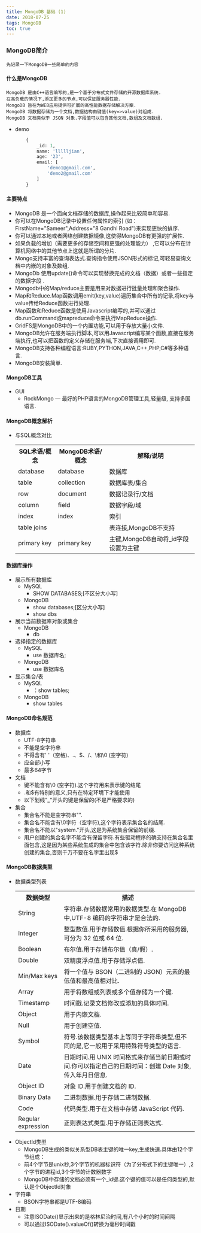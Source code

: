 ```yaml
---
title: MongoDB_基础 (1)
date: 2018-07-25
tags: MongoDB
toc: true
---
```


### MongoDB简介
    先记录一下MongoDB一些简单的内容

<!-- more -->

#### 什么是MongoDB
    MongoDB 是由C++语言编写的,是一个基于分布式文件存储的开源数据库系统.
    在高负载的情况下,添加更多的节点,可以保证服务器性能.
    MongoDB 旨在为WEB应用提供可扩展的高性能数据存储解决方案.
    MongoDB 将数据存储为一个文档,数据结构由键值(key=>value)对组成.
    MongoDB 文档类似于 JSON 对象.字段值可以包含其他文档,数组及文档数组.
- demo
    ```sql
        {
            _id: 1,
            name: 'llllljian',
            age: '23',
            email: [
                'demo1@gmail.com',
                'demo2@gmail.com'
            ]
        }
    ```

#### 主要特点
- MongoDB 是一个面向文档存储的数据库,操作起来比较简单和容易.
- 你可以在MongoDB记录中设置任何属性的索引 (如：FirstName="Sameer",Address="8 Gandhi Road")来实现更快的排序.
- 你可以通过本地或者网络创建数据镜像,这使得MongoDB有更强的扩展性.
- 如果负载的增加（需要更多的存储空间和更强的处理能力） ,它可以分布在计算机网络中的其他节点上这就是所谓的分片.
- Mongo支持丰富的查询表达式.查询指令使用JSON形式的标记,可轻易查询文档中内嵌的对象及数组.
- MongoDb 使用update()命令可以实现替换完成的文档（数据）或者一些指定的数据字段 .
- Mongodb中的Map/reduce主要是用来对数据进行批量处理和聚合操作.
- Map和Reduce.Map函数调用emit(key,value)遍历集合中所有的记录,将key与value传给Reduce函数进行处理.
- Map函数和Reduce函数是使用Javascript编写的,并可以通过db.runCommand或mapreduce命令来执行MapReduce操作.
- GridFS是MongoDB中的一个内置功能,可以用于存放大量小文件.
- MongoDB允许在服务端执行脚本,可以用Javascript编写某个函数,直接在服务端执行,也可以把函数的定义存储在服务端,下次直接调用即可.
- MongoDB支持各种编程语言:RUBY,PYTHON,JAVA,C++,PHP,C#等多种语言.
- MongoDB安装简单.

#### MongoDB工具
- GUI
    * RockMongo — 最好的PHP语言的MongoDB管理工具,轻量级, 支持多国语言.

#### MongoDB概念解析
- 与SQL概念对比
    <table><tbody><tr><th>SQL术语/概念</th><th>MongoDB术语/概念</th><th>解释/说明</th><tr><td>database<td>database<td>数据库<tr><td>table<td>collection<td>数据库表/集合<tr><td>row<td>document<td>数据记录行/文档<tr><td>column<td>field<td>数据字段/域<tr><td>index<td>index<td>索引<tr><td>table joins<td>&nbsp;<td>表连接,MongoDB不支持<tr><td>primary key<td>primary key<td>主键,MongoDB自动将_id字段设置为主键</table>

#### 数据库操作
- 展示所有数据库
    * MySQL
        * SHOW DATABASES;[不区分大小写]
    * MongoDB
        * show databases;[区分大小写]
        * show dbs
- 展示当前数据库对象或集合
    * MongoDB
        * db
- 选择指定的数据库
    * MySQL
        * use 数据库名;
    * MongoDB
        * use 数据库名
- 显示集合/表
    * MySQL
        * ：show tables;
    * MongoDB
        * show tables

#### MongoDB命名规范
- 数据库
    * UTF-8字符串
    * 不能是空字符串
    * 不得含有' '（空格)、.、$、/、\和\0 (空字符)
    * 应全部小写
    * 最多64字节
- 文档
    * 键不能含有\0 (空字符).这个字符用来表示键的结尾
    * .和$有特别的意义,只有在特定环境下才能使用
    * 以下划线"_"开头的键是保留的(不是严格要求的)
- 集合
    * 集合名不能是空字符串"".
    * 集合名不能含有\0字符（空字符),这个字符表示集合名的结尾.
    * 集合名不能以"system."开头,这是为系统集合保留的前缀.
    * 用户创建的集合名字不能含有保留字符.有些驱动程序的确支持在集合名里面包含,这是因为某些系统生成的集合中包含该字符.除非你要访问这种系统创建的集合,否则千万不要在名字里出现$

#### MongoDB数据类型
- 数据类型列表
    <table><tbody><tr><th>数据类型</th><th>描述</th><tr><td>String<td>字符串.存储数据常用的数据类型.在 MongoDB 中,UTF-8 编码的字符串才是合法的.<tr><td>Integer<td>整型数值.用于存储数值.根据你所采用的服务器,可分为 32 位或 64 位.<tr><td>Boolean<td>布尔值.用于存储布尔值（真/假）.<tr><td>Double<td>双精度浮点值.用于存储浮点值.<tr><td>Min/Max keys<td>将一个值与 BSON（二进制的 JSON）元素的最低值和最高值相对比.<tr><td>Array<td>用于将数组或列表或多个值存储为一个键.<tr><td>Timestamp<td>时间戳.记录文档修改或添加的具体时间.<tr><td>Object<td>用于内嵌文档.<tr><td>Null<td>用于创建空值.<tr><td>Symbol<td>符号.该数据类型基本上等同于字符串类型,但不同的是,它一般用于采用特殊符号类型的语言.<tr><td>Date<td>日期时间.用 UNIX 时间格式来存储当前日期或时间.你可以指定自己的日期时间：创建 Date 对象,传入年月日信息.<tr><td>Object ID<td>对象 ID.用于创建文档的 ID.<tr><td>Binary Data<td>二进制数据.用于存储二进制数据.<tr><td>Code<td>代码类型.用于在文档中存储 JavaScript 代码.<tr><td>Regular expression<td>正则表达式类型.用于存储正则表达式.</table>
- ObjectId类型
    * MongoDB生成的类似关系型DB表主键的唯一key,生成快速.具体由12个字节组成：
    * 前4个字节是unix秒,3个字节的机器标识符（为了分布式下的主键唯一）,2个字节的进程id,3个字节的计数器数字
    * MongoDB中存储的文档必须有一个_id键.这个键的值可以是任何类型的,默认是个ObjectId对象
- 字符串
    * BSON字符串都是UTF-8编码
- 日期
    * 注意ISODate()显示出来的是格林尼治时间,有八个小时的时间间隔
    * 可以通过ISODate().valueOf()转换为毫秒时间戳
